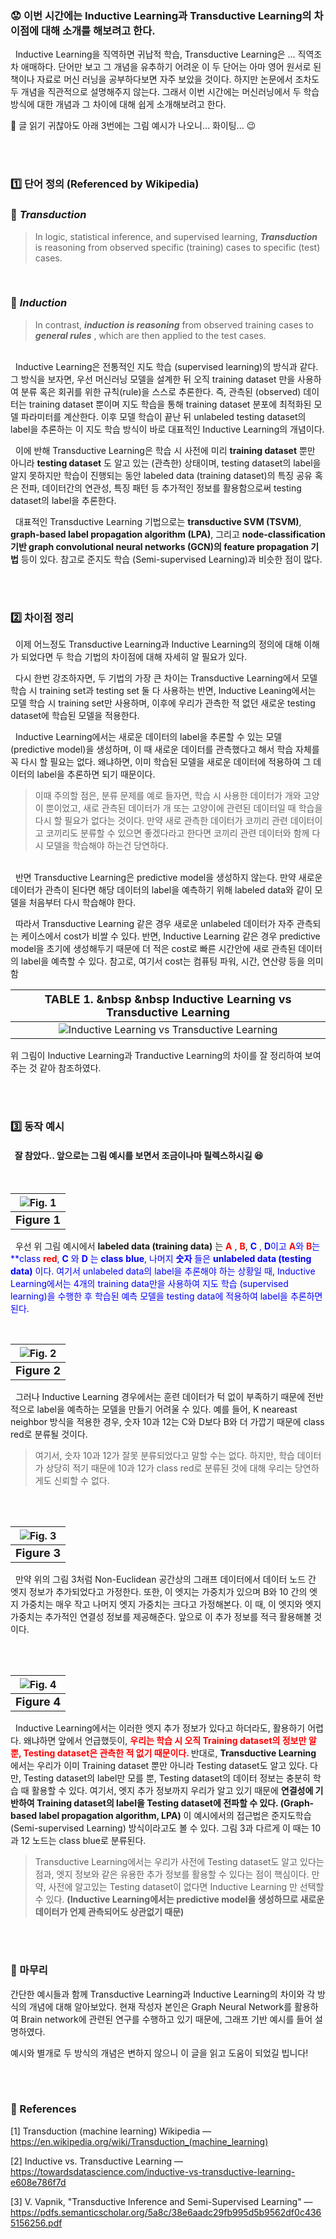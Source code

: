 ### :worried: 이번 시간에는 Inductive Learning과 Transductive Learning의 차이점에 대해 소개를 해보려고 한다.

&nbsp; Inductive Learning을 직역하면 귀납적 학습, Transductive Learning은 ... 직역조차 애매하다.
단어만 보고 그 개념을 유추하기 어려운 이 두 단어는 아마 영어 원서로 된 책이나 자료로 머신 러닝을 공부하다보면 자주 보았을 것이다. 하지만 논문에서 조차도 두 개념을 직관적으로 설명해주지 않는다.
그래서 이번 시간에는 머신러닝에서 두 학습 방식에 대한 개념과 그 차이에 대해 쉽게 소개해보려고 한다.

:smoking: 글 읽기 귀찮아도 아래 3번에는 그림 예시가 나오니... 화이팅... :wink:

<br><br>
### :one: 단어 정의 (Referenced by Wikipedia)
### :pushpin: _Transduction_
> In logic, statistical inference, and supervised learning, _**Transduction**_ is reasoning from observed specific (training) cases to specific (test) cases.
<br>

### :pushpin: _Induction_

> In contrast, _**induction**_ _**is reasoning**_ from observed training cases to _**general rules**_ , which are then applied to the test cases.

<br>
&nbsp; Inductive Learning은 전통적인 지도 학습 (supervised learning)의 방식과 같다. 그 방식을 보자면, 우선 머신러닝 모델을 설계한 뒤 오직 training dataset 만을 사용하여 분류 혹은 회귀를 위한 규칙(rule)을 스스로 추론한다. 즉, 관측된 (observed) 데이터는 training dataset 뿐이며 지도 학습을 통해 training dataset 분포에 최적화된 모델 파라미터를 계산한다. 이후 모델 학습이 끝난 뒤 unlabeled testing dataset의 label을 추론하는 이 지도 학습 방식이 바로 대표적인 Inductive Learning의 개념이다.

&nbsp; 이에 반해 Transductive Learning은 학습 시 사전에 미리 **training dataset** 뿐만 아니라 **testing dataset** 도 알고 있는 (관측한) 상태이며, testing dataset의 label을 알지 못하지만 학습이 진행되는 동안 labeled data (training dataset)의 특징 공유 혹은 전파, 데이터간의 연관성, 특징 패턴 등 추가적인 정보를 활용함으로써 testing dataset의 label을 추론한다.

 &nbsp; 대표적인 Transductive Learning 기법으로는 **transductive SVM (TSVM)**, **graph-based label propagation algorithm (LPA)**, 그리고 **node-classification 기반 graph convolutional neural networks (GCN)의 feature propagation 기법** 등이 있다. 참고로 준지도 학습 (Semi-supervised Learning)과 비슷한 점이 많다.
 
 <br><br>
 ### :two: 차이점 정리
 
&nbsp; 이제 어느정도 Transductive Learning과 Inductive Learning의 정의에 대해 이해가 되었다면 두 학습 기법의 차이점에 대해 자세히 알 필요가 있다.

&nbsp; 다시 한번 강조하자면, 두 기법의 가장 큰 차이는 Transductive Learning에서 모델 학습 시 training set과 testing set 둘 다 사용하는 반면, Inductive Leaning에서는 모델 학습 시 training set만 사용하며, 이후에 우리가 관측한 적 없던 새로운 testing dataset에 학습된 모델을 적용한다.

&nbsp; Inductive Learning에서는 새로운 데이터의 label을 추론할 수 있는 모델 (predictive model)을 생성하며, 이 때 새로운 데이터를 관측했다고 해서 학습 자체를 꼭 다시 할 필요는 없다. 왜냐하면, 이미 학습된 모델을 새로운 데이터에 적용하여 그 데이터의 label을 추론하면 되기 때문이다.
<br>
> 이때 주의할 점은, 분류 문제를 예로 들자면, 학습 시 사용한 데이터가 개와 고양이 뿐이었고, 새로 관측된 데이터가 개 또는 고양이에 관련된 데이터일 때 학습을 다시 할 필요가 없다는 것이다. 만약 새로 관측한 데이터가 코끼리 관련 데이터이고 코끼리도 분류할 수 있으면 좋겠다라고 한다면 코끼리 관련 데이터와 함께 다시 모델을 학습해야 하는건 당연하다.
<br>
&nbsp; 반면 Transductive Learning은 predictive model을 생성하지 않는다. 만약 새로운 데이터가 관측이 된다면 해당 데이터의 label을 예측하기 위해 labeled data와 같이 모델을 처음부터 다시 학습해야 한다.

&nbsp; 따라서 Transductive Learning 같은 경우 새로운 unlabeled 데이터가 자주 관측되는 케이스에서 cost가 비쌀 수 있다. 반면, Inductive Learning 같은 경우 predictive model을 초기에 생성해두기 때문에 더 적은 cost로 빠른 시간안에 새로 관측된 데이터의 label을 예측할 수 있다. 참고로, 여기서 cost는 컴퓨팅 파워, 시간, 연산량 등을 의미함

<center>

  |<b> <font size = "4" > TABLE 1. &nbsp &nbsp Inductive Learning vs Transductive Learning </font> </b>|
| :--: |
|![Inductive Learning vs Transductive Learning](https://velog.velcdn.com/images/kimdyun/post/ea851cdd-9319-4862-a47e-99419b6effe2/image.png "Inductive Learning vs Transductive Learning")|
</center>




위 그림이 Inductive Learning과 Tranductive Learning의 차이를 잘 정리하여 보여주는 것 같아 참조하였다.

<br><br>
### :three: 동작 예시
#### &nbsp; 잘 참았다.. 앞으로는 그림 예시를 보면서 조금이나마 릴렉스하시길 :satisfied:
<br>

<center>

|![Fig. 1](../images/Inductive_Trasductive_Learning_Comparison.png)|
| :--: |
|<b> <font size = "4" > Figure 1 </font> </b>|
</center>

&nbsp; 우선 위 그림 예시에서 **labeled data (training data)** 는 <font style="color:red;"> **A** </font>, <span style="color:red">**B**</span>, <span style="color:blue"> __C__ </font>, <font style="color:blue;">**D**</font>이고 <font style="color:red;">**A**</font>와 <font style="color:red;">**B**</font>는 **class <font style="color:red;">**red**</font>, <font style="color:blue;">**C**</font> 와 <font style="color:blue;">**D**</font> 는 **class** <font style="color:blue;">**blue**</font>, 나머지 **숫자** 들은 **unlabeled data (testing data)** 이다. 여기서 unlabeled data의 label을 추론해야 하는 상황일 때, Inductive Learning에서는 4개의 training data만을 사용하여 지도 학습 (supervised learning)을 수행한 후 학습된 예측 모델을 testing data에 적용하여 label을 추론하면 된다.

<br>
<center>

|![Fig. 2](../images/Inductive_Trasductive_Learning_Comparison2.png)|
| :--: |
|<b> <font size = "4" > Figure 2 </font> </b>|
</center>

&nbsp; 그러나 Inductive Learning 경우에서는 훈련 데이터가 턱 없이 부족하기 때문에 전반적으로 label을 예측하는 모델을 만들기 어려울 수 있다. 예를 들어, K neareast neighbor 방식을 적용한 경우, 숫자 10과 12는 C와 D보다 B와 더 가깝기 때문에 class red로 분류될 것이다.
<br>
> 여기서, 숫자 10과 12가 잘못 분류되었다고 말할 수는 없다. 하지만, 학습 데이터가 상당히 적기 때문에 10과 12가 class red로 분류된 것에 대해 우리는 당연하게도 신뢰할 수 없다.

<br><br>
<center>

|![Fig. 3](../images/Inductive_Trasductive_Learning_Comparison3.png)|
| :--: |
|<b> <font size = "4" > Figure 3 </font> </b>|
</center>

&nbsp; 만약 위의 그림 3처럼 Non-Euclidean 공간상의 그래프 데이터에서 데이터 노드 간 엣지 정보가 추가되었다고 가정한다. 또한, 이 엣지는 가중치가 있으며 B와 10 간의 엣지 가중치는 매우 작고 나머지 엣지 가중치는 크다고 가정해본다. 이 때, 이 엣지와 엣지 가중치는 추가적인 연결성 정보를 제공해준다. 앞으로 이 추가 정보를 적극 활용해볼 것이다.

<br><br>
<center>

|![Fig. 4](../images/Inductive_Trasductive_Learning_Comparison4.png)|
| :--: |
|<b> <font size = "4" > Figure 4 </font> </b>|
</center>

&nbsp; Inductive Learning에서는 이러한 엣지 추가 정보가 있다고 하더라도, 활용하기 어렵다. 왜냐하면 앞에서 언급했듯이, **<font style="color:red;"> 우리는 학습 시 오직 Training dataset의 정보만 알 뿐, Testing dataset은 관측한 적 없기 때문이다. </font>** 반대로, **Transductive Learning** 에서는 우리가 이미 Training dataset 뿐만 아니라 Testing dataset도 알고 있다. 다만, Testing dataset의 label만 모를 뿐, Testing dataset의 데이터 정보는 충분히 학습 때 활용할 수 있다. 여기서, 엣지 추가 정보까지 우리가 알고 있기 때문에 **연결성에 기반하여 Training dataset의 label을 Testing dataset에 전파할 수 있다. (Graph-based label propagation algorithm, LPA)** 이 예시에서의 접근법은 준지도학습 (Semi-supervised Learning) 방식이라고도 볼 수 있다. 그림 3과 다르게 이 때는 10과 12 노드는 class blue로 분류된다.
<br>
> Transductive Learning에서는 우리가 사전에 Testing dataset도 알고 있다는 점과, 엣지 정보와 같은 유용한 추가 정보를 활용할 수 있다는 점이 핵심이다. 만약, 사전에 알고있는 Testing dataset이 없다면 Inductive Learning 만 선택할 수 있다. **(Inductive Learning에서는 predictive model을 생성하므로 새로운 데이터가 언제 관측되어도 상관없기 때문)**

<br><br>
### :closed_book: 마무리
간단한 예시들과 함께 Transductive Learning과 Inductive Learning의 차이와 각 방식의 개념에 대해 알아보았다. 현재 작성자 본인은 Graph Neural Network를 활용하여 Brain network에 관련된 연구를 수행하고 있기 때문에, 그래프 기반 예시를 들어 설명하였다.

예시와 별개로 두 방식의 개념은 변하지 않으니 이 글을 읽고 도움이 되었길 빕니다!

<br><br>
### :scroll: References
[1]  Transduction (machine learning) Wikipedia — https://en.wikipedia.org/wiki/Transduction_(machine_learning)

[2]  Inductive vs. Transductive Learning — https://towardsdatascience.com/inductive-vs-transductive-learning-e608e786f7d

[3]  V. Vapnik, "Transductive Inference and Semi-Supervised Learning" — https://pdfs.semanticscholar.org/5a8c/38e6aadc29fb995d5b9562df0c4365156256.pdf

